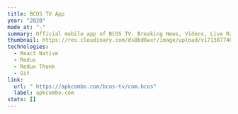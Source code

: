 ```yaml
---
title: BCOS TV App
year: "2020"
made_at: "-"
summary: Official mobile app of BCOS TV. Breaking News, Videos, Live Radio and more.
thumbnail: https://res.cloudinary.com/ds8bd6wxr/image/upload/v1713877460/my-portfolio/Screenshot_2024-04-23_at_14.03.52_xpkzkf.png
technologies:
  - React Native
  - Redux
  - Redux Thunk
  - Git
link:
  url: " https://apkcombo.com/bcos-tv/com.bcos"
  label: apkcombo.com
stats: []
---
```

